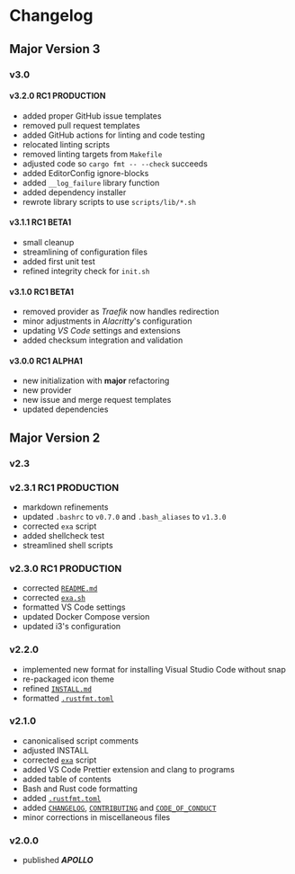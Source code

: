 # Changelog

## Major  Version 3

### v3.0

#### v3.2.0 RC1 PRODUCTION

- added proper GitHub issue templates
- removed pull request templates
- added GitHub actions for linting and code testing
- relocated linting scripts
- removed linting targets from `Makefile`
- adjusted code so `cargo fmt -- --check` succeeds
- added EditorConfig ignore-blocks
- added `__log_failure` library function
- added dependency installer
- rewrote library scripts to use `scripts/lib/*.sh`

#### v3.1.1 RC1 BETA1

- small cleanup
- streamlining of configuration files
- added first unit test
- refined integrity check for `init.sh`

#### v3.1.0 RC1 BETA1

- removed provider as _Traefik_ now handles redirection
- minor adjustments in _Alacritty_'s configuration
- updating _VS Code_ settings and extensions
- added checksum integration and validation

#### v3.0.0 RC1 ALPHA1

- new initialization with **major** refactoring
- new provider
- new issue and merge request templates
- updated dependencies

## Major Version 2

### v2.3

### v2.3.1 RC1 PRODUCTION

- markdown refinements
- updated `.bashrc` to `v0.7.0` and `.bash_aliases` to `v1.3.0`
- corrected `exa` script
- added shellcheck test
- streamlined shell scripts

### v2.3.0 RC1 PRODUCTION

- corrected [`README.md`](./README.md)
- corrected [`exa.sh`](./library/scripts/exa.sh)
- formatted VS Code settings
- updated Docker Compose version
- updated i3's configuration

### v2.2.0

- implemented new format for installing Visual Studio Code without snap
- re-packaged icon theme
- refined [`INSTALL.md`](./INSTALL.md)
- formatted [`.rustfmt.toml`](./..rustfmt.toml)

### v2.1.0

- canonicalised script comments
- adjusted INSTALL
- corrected [`exa`](./library/scripts/exa.sh) script
- added VS Code Prettier extension and clang to programs
- added table of contents
- Bash and Rust code formatting
- added [`.rustfmt.toml`](./.rustfmt.toml)
- added [`CHANGELOG`](./CHANGELOG.md), [`CONTRIBUTING`](./CONTRIBUTING.md) and [`CODE_OF_CONDUCT`](./CODE_OF_CONDUCT.md)
- minor corrections in miscellaneous files

### v2.0.0

- published ***APOLLO***
